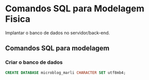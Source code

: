 # Comandos SQL para Modelagem Fisica

Implantar o banco de dados no servidor/back-end.

## Comandos SQL para modelagem

### Criar o banco de dados

```sql
CREATE DATABASE microblog_marli CHARACTER SET utf8mb4;
```
